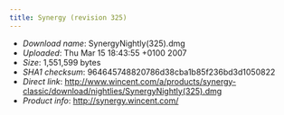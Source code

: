```yaml
---
title: Synergy (revision 325)
---
```


-   *Download name*: SynergyNightly(325).dmg
-   *Uploaded*: Thu Mar 15 18:43:55 +0100 2007
-   *Size*: 1,551,599 bytes
-   *SHA1 checksum*: 964645748820786d38cba1b85f236bd3d1050822
-   *Direct link*: <http://www.wincent.com/a/products/synergy-classic/download/nightlies/SynergyNightly(325).dmg>
-   *Product info*: <http://synergy.wincent.com/>
